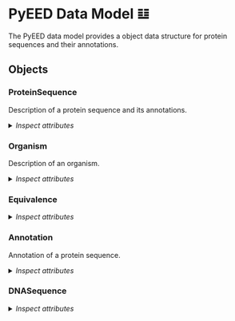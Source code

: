 # PyEED Data Model 𝌭 

The PyEED data model provides a object data structure for protein sequences and their annotations.

## Objects

### ProteinSequence

Description of a protein sequence and its annotations.

<details>
  <summary><i>Inspect attributes</i></summary>

- __name__
  - Type: string
  - Description: Name of the protein
- __sequence__
  - Type: string
  - Description: Amino acid sequence
- __organism__
  - Type: [Organism](#Organism)
  - Description: Corresponding organism
- regions
  - Type: [Annotation](#Annotation)
  - Description: Domains of the protein
  - Multiple: True
- sites
  - Type: [Annotation](#Annotation)
  - Description: Annotations of different sites
  - Multiple: True
- cds
  - Type: 
- nr_id
  - Type: string
  - Description: Identifier for the NCBI NR database
- uniprot_id
  - Type: string
  - Description: Identifier for the UniProt database
- pdb_id
  - Type: string
  - Description: Identifier for the PDB database
- reference_sequence
  - Type: string
  - Description: Identifier of the sequence used as reference
- equivalence
  - Type: [Equivalence](#Equivalence)
  - Description: Positions where the given sequence is equivalent to the reference
  - Multiple: True

</details>

### Organism

Description of an organism.

<details>
  <summary><i>Inspect attributes</i></summary>

- name
  - Type: string
  - Description: Name of the organism
- __taxonomy_id__
  - Type: string
  - Description: NCBI Taxonomy ID to identify the organism

</details>

### Equivalence

<details>
  <summary><i>Inspect attributes</i></summary>

- __reference_position__
  - Type: integer
  - Description: Equivalent position in the reference sequence
- __sequence_position__
  - Type: integer
  - Description: Position that is equivalent to the reference sequence position that is also given

</details>

### Annotation

Annotation of a protein sequence.

<details>
  <summary><i>Inspect attributes</i></summary>

- __start__
  - Type: integer
  - Description: Start position of the annotation. A single start position without an end corresponds to a single amino acid
- __end__
  - Type: integer
  - Description: Optional end position if the annoation contains more than a single amino acid
- note
  - Type: string
  - Description: Information found in 'note' of an ncbi protein sequence entry
- name
  - Type: string
  - Description: Name of the annotation
- cross_reference
  - Type: string
  - Description: Database cross reference

</details>
  
### DNASequence

<details>
  <summary><i>Inspect attributes</i></summary>

- __sequence__
  - Type: string
  - Description: The DNA sequence
- __organism__
  - Description: Corresponding organism
  - Type: [Organism](#Organism)

</details>
